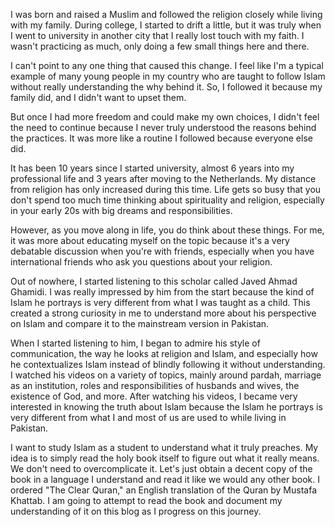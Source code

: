 I was born and raised a Muslim and followed the religion closely while living with my family. During college, I started to drift a little, but it was truly when I went to university in another city that I really lost touch with my faith. I wasn't practicing as much, only doing a few small things here and there.

I can't point to any one thing that caused this change. I feel like I'm a typical example of many young people in my country who are taught to follow Islam without really understanding the why behind it. So, I followed it because my family did, and I didn't want to upset them.

But once I had more freedom and could make my own choices, I didn't feel the need to continue because I never truly understood the reasons behind the practices. It was more like a routine I followed because everyone else did.

It has been 10 years since I started university, almost 6 years into my professional life and 3 years after moving to the Netherlands. My distance from religion has only increased during this time. Life gets so busy that you don't spend too much time thinking about spirituality and religion, especially in your early 20s with big dreams and responsibilities.

However, as you move along in life, you do think about these things. For me, it was more about educating myself on the topic because it's a very debatable discussion when you're with friends, especially when you have international friends who ask you questions about your religion.

Out of nowhere, I started listening to this scholar called Javed Ahmad Ghamidi. I was really impressed by him from the start because the kind of Islam he portrays is very different from what I was taught as a child. This created a strong curiosity in me to understand more about his perspective on Islam and compare it to the mainstream version in Pakistan.

When I started listening to him, I began to admire his style of communication, the way he looks at religion and Islam, and especially how he contextualizes Islam instead of blindly following it without understanding. I watched his videos on a variety of topics, mainly around pardah, marriage as an institution, roles and responsibilities of husbands and wives, the existence of God, and more. After watching his videos, I became very interested in knowing the truth about Islam because the Islam he portrays is very different from what I and most of us are used to while living in Pakistan.

I want to study Islam as a student to understand what it truly preaches. My idea is to simply read the holy book itself to figure out what it really means. We don't need to overcomplicate it. Let's just obtain a decent copy of the book in a language I understand and read it like we would any other book. I ordered "The Clear Quran," an English translation of the Quran by Mustafa Khattab. I am going to attempt to read the book and document my understanding of it on this blog as I progress on this journey.
